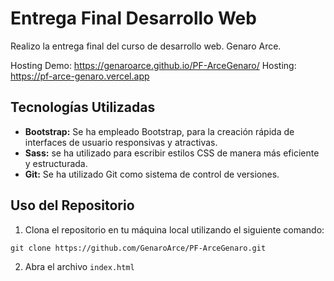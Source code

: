 
# Entrega Final Desarrollo Web

Realizo la entrega final del curso de desarrollo web.
Genaro Arce.

Hosting Demo: https://genaroarce.github.io/PF-ArceGenaro/
Hosting: https://pf-arce-genaro.vercel.app

## Tecnologías Utilizadas

- **Bootstrap:** Se ha empleado Bootstrap, para la creación rápida de interfaces de usuario responsivas y atractivas.
- **Sass:** se ha utilizado para escribir estilos CSS de manera más eficiente y estructurada.
- **Git:** Se ha utilizado Git como sistema de control de versiones.

## Uso del Repositorio

1. Clona el repositorio en tu máquina local utilizando el siguiente comando:
```
git clone https://github.com/GenaroArce/PF-ArceGenaro.git
```

2. Abra el archivo `index.html`
